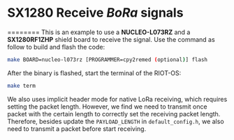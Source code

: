 # SX1280 Receive *BoRa* signals
========
This is an example to use a **NUCLEO-L073RZ** and a **SX1280RF1ZHP** shield board to receive the signal. 
Use the command as follow to build and flash the code:
```bash
make BOARD=nucleo-l073rz [PROGRAMMER=cpy2remed (optional)] flash
```
After the binary is flashed, start the terminal of the RIOT-OS:
```bash
make term
```
We also uses implicit header mode for native LoRa receiving, which requires setting the packet length. However, we find we need to transmit once packet with the certain length to correctly set the receiving packet length. Therefore, besides update the `PAYLOAD_LENGTH` in `default_config.h`, we also need to transmit a packet before start receiving.
